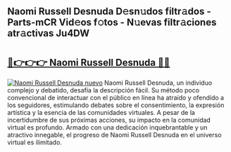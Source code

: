 ## Naomi Russell Desnuda D𝚎sn𝚞dos filtr𝚊dos - Parts-mCR Vid𝚎os f𝚘tos - N𝚞evas filtr𝚊ciones atr𝚊ctivas Ju4DW

# <h2><a href="http://mbdhb2z.tromn.icu/?c=Naomi+Russell+Desnuda">🔗👉👉👉 Naomi Russell Desnuda 🔗🔗</a></h2>

[![Naomi Russell Desnuda nuevo](https://i.imgur.com/pEAQMta.gif)](http://mbdhb2z.tromn.icu/?c=Naomi+Russell+Desnuda)
Naomi Russell Desnuda, un individuo complejo y debatido, desafía la descripción fácil. Su método poco convencional de interactuar con el público en línea ha atraído y ofendido a los seguidores, estimulando debates sobre el consentimiento, la expresión artística y la esencia de las comunidades virtuales. A pesar de la incertidumbre de sus próximas acciones, su impacto en la comunidad virtual es profundo. Armado con una dedicación inquebrantable y un atractivo innegable, el progreso de Naomi Russell Desnuda en el universo virtual es ilimitado.
